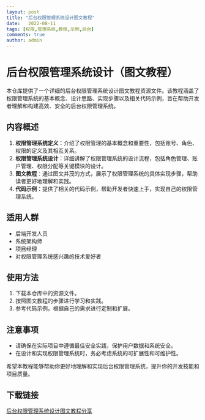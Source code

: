 ```yaml
---
layout: post
title: "后台权限管理系统设计图文教程"
date:   2022-08-11
tags: [权限,管理系统,教程,示例,后台]
comments: true
author: admin
---
```

# 后台权限管理系统设计（图文教程）

本仓库提供了一个详细的后台权限管理系统设计图文教程资源文件。该教程涵盖了权限管理系统的基本概念、设计思路、实现步骤以及相关代码示例，旨在帮助开发者理解和构建高效、安全的后台权限管理系统。

## 内容概述

1. **权限管理系统定义**：介绍了权限管理的基本概念和重要性，包括账号、角色、权限的定义及其相互关系。
2. **权限管理系统设计**：详细讲解了权限管理系统的设计流程，包括角色管理、账户管理、权限分配等关键模块的设计。
3. **图文教程**：通过图文并茂的方式，展示了权限管理系统的具体实现步骤，帮助读者更好地理解和实践。
4. **代码示例**：提供了相关的代码示例，帮助开发者快速上手，实现自己的权限管理系统。

## 适用人群

- 后端开发人员
- 系统架构师
- 项目经理
- 对权限管理系统感兴趣的技术爱好者

## 使用方法

1. 下载本仓库中的资源文件。
2. 按照图文教程的步骤进行学习和实践。
3. 参考代码示例，根据自己的需求进行定制和扩展。

## 注意事项

- 请确保在实际项目中遵循最佳安全实践，保护用户数据和系统安全。
- 在设计和实现权限管理系统时，务必考虑系统的可扩展性和可维护性。

希望本教程能够帮助你更好地理解和实现后台权限管理系统，提升你的开发技能和项目质量。

## 下载链接

[后台权限管理系统设计图文教程分享](https://pan.quark.cn/s/38b7ca53eb82)